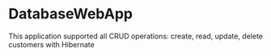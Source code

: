 # DatabaseWebApp
This application supported all CRUD operations: create, read, update, delete customers with Hibernate
